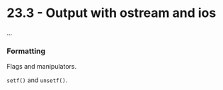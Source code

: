 # 23.3 - Output with ostream and ios

...

### Formatting
Flags and manipulators.

`setf()` and `unsetf()`.
